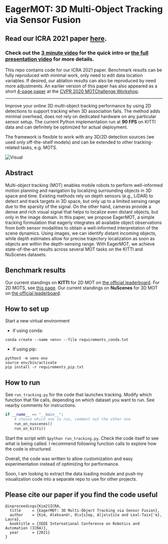 # EagerMOT: 3D Multi-Object Tracking via Sensor Fusion
## Read our ICRA 2021 paper [here](https://arxiv.org/abs/2104.14682).

### Check out the [3 minute video](https://youtu.be/RX4xDQ0YXxE) for the quick intro or [the full presentation video](https://youtu.be/k8pKpvbenoM) for more details.

This repo contains code for our ICRA 2021 paper. Benchmark results can be fully reproduced with minimal work, only need to edit data location variables. If desired, our ablation results can also be reproduced by need more adjustments. 
An earlier version of this paper has also appeared as a short [4-page paper](https://motchallenge.net/workshops/bmtt2020/papers/EagerMOT.pdf) at the [CVPR 2020 MOTChallenge Workshop](https://motchallenge.net/workshops/bmtt2020/).

---

Improve your online 3D multi-object tracking performance by using 2D detections to support tracking when 3D association fails. The method adds minimal overhead, does not rely on dedicated hardware on any particular sensor setup. The current Python implementation run at **90 FPS** on KITTI data and can definitely be optimized for actual deployment.

The framework is flexible to work with any 3D/2D detection sources (we used only off-the-shelf models) and can be extended to other tracking-related tasks, e.g. MOTS.

![Visual](figures/test_visualization.gif)


## Abstract
Multi-object tracking (MOT) enables mobile robots to perform well-informed motion planning and navigation by localizing surrounding objects in 3D space and time. Existing methods rely on depth sensors (e.g., LiDAR) to detect and track targets in 3D space, but only up to a limited sensing range due to the sparsity of the signal. On the other hand, cameras provide a dense and rich visual signal that helps to localize even distant objects, but only in the image domain. In this paper, we propose EagerMOT, a simple tracking formulation that eagerly integrates all available object observations from both sensor modalities to obtain a well-informed interpretation of the scene dynamics. Using images, we can identify distant incoming objects, while depth estimates allow for precise trajectory localization as soon as objects are within the depth-sensing range. With EagerMOT, we achieve state-of-the-art results across several MOT tasks on the KITTI and NuScenes datasets.

## Benchmark results

Our current standings on **KITTI** for 2D MOT on [the official leaderboard](http://www.cvlibs.net/datasets/kitti/eval_tracking.php). For 2D MOTS, see [this page](http://www.cvlibs.net/datasets/kitti/eval_mots_detail.php?result=714550ab34eca8356b2163f8c18c246ec18fbf0b). 
Our current standings on **NuScenes** for 3D MOT on [the official leaderboard](https://www.nuscenes.org/tracking?externalData=all&mapData=all&modalities=Any).

## How to set up
Start a new virtual environment
* if using conda: 
```
conda create --name <env> --file requirements_conda.txt
```
* if using pip: 
```
python3 -m venv env
source env/bin/activate
pip install -r requirements_pip.txt
```



## How to run
See `run_tracking.py` for the code that launches tracking. Modify which function that file calls, depending on which dataset you want to run. See nearby comments for instructions.
```py
if __name__ == "__main__":
    # choose which one to run, comment out the other one
    run_on_nuscenes()  
    run_on_kitti()
```
Start the script with `$python run_tracking.py`. Check the code itself to see what is being called. I recommend following function calls to explore how the code is structured.

Overall, the code was written to allow customization and easy experimentation instead of optimizing for performance. 

Soon, I am looking to extract the data loading module and push my visualization code into a separate repo to use for other projects.

## Please cite our paper if you find the code useful
```
@inproceedings{Kim21ICRA,
  title     = {EagerMOT: 3D Multi-Object Tracking via Sensor Fusion},
  author    = {Kim, Aleksandr, O\v{s}ep, Aljo\v{s}a and Leal-Taix{'e}, Laura},
  booktitle = {IEEE International Conference on Robotics and Automation (ICRA)},
  year      = {2021}
}
```


<!-- ##### 
| Method | sAMOTA | AMOTA | AMOTP | Single threshold: | MOTA |Recall | Precision | IDs | 
| :--- | :----: | :----: | :----: | :----: | :----: | :----: | :----: | :----: |
| AB3DMOT | 0.9143 | 0.4400 | 0.8461 |  | 0.8279 | 0.9198 | 0.9357 | 2 |
| Ours | 0.9240 | 0.4662 | 0.8865 |  | 0.8205 | 0.9338 | 0.9183 | 2 |
 -->













